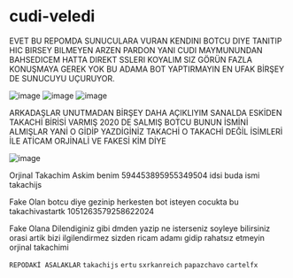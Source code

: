 # cudi-veledi

EVET BU REPOMDA SUNUCULARA VURAN KENDINI BOTCU DIYE TANITIP HIC BIRSEY BILMEYEN ARZEN PARDON YANI CUDI MAYMUNUNDAN BAHSEDICEM HATTA DIREKT SSLERI KOYALIM SIZ GÖRÜN FAZLA KONUŞMAYA GEREK YOK BU ADAMA BOT YAPTIRMAYIN EN UFAK BİRŞEY DE SUNUCUYU UÇURUYOR.

![image](https://media.discordapp.net/attachments/1125892939726467213/1125917461615747112/IMG_9684.png?width=1439&height=664)
![image](https://media.discordapp.net/attachments/1125892939726467213/1125917460428759171/IMG_9686.png?width=1439&height=664)
![image](https://media.discordapp.net/attachments/1125892939726467213/1125917155171500144/IMG_9418.png?width=979&height=256)

ARKADAŞLAR UNUTMADAN BİRŞEY DAHA AÇIKLIYIM SANALDA ESKİDEN TAKACHİ BİRİSİ VARMIŞ 2020 DE SALMIŞ BOTCU BUNUN İSMİNİ ALMIŞLAR 
YANİ O GİDİP YAZDİGİNİZ TAKACHİ O TAKACHİ DEĞİL İSİMLERİ İLE ATİCAM ORJİNALİ VE FAKESİ KİM DİYE

![image](https://media.discordapp.net/attachments/1125892939726467213/1125897176317436036/image.png?width=546&height=222)

Orjinal Takachim Askim benim 594453895955349504 idsi buda ismi takachijs

Fake Olan botcu diye gezinip herkesten bot isteyen cocukta bu takachivastartk 1051263579258622024

Fake Olana Dilendiginiz gibi dmden yazip ne isterseniz soyleye bilirsiniz orasi artik bizi ilgilendirmez sizden ricam adamı gidip rahatsız etmeyin orjinal takachimi


`REPODAKİ ASALAKLAR`
`takachijs`
`ertu`
`sxrkanreich`
`papazchavo`
`cartelfx`
